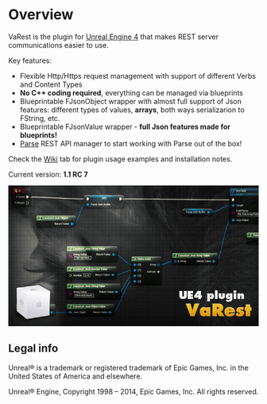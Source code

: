 Overview
========

VaRest is the plugin for [Unreal Engine 4](https://www.unrealengine.com/) that makes REST server communications easier to use.

Key features:

* Flexible Http/Https request management with support of different Verbs and Content Types
* **No C++ coding required**, everything can be managed via blueprints
* Blueprintable FJsonObject wrapper with almost full support of Json features: different types of values, **arrays**, both ways serializarion to FString, etc.
* Blueprintable FJsonValue wrapper - **full Json features made for blueprints!**
* [Parse](https://parse.com) REST API manager to start working with Parse out of the box!

Check the [Wiki](https://github.com/ufna/VaRest/wiki) tab for plugin usage examples and installation notes.

Current version: **1.1 RC 7**

![SCREENSHOT](SCREENSHOT.jpg)


Legal info
----------

Unreal® is a trademark or registered trademark of Epic Games, Inc. in the United States of America and elsewhere.

Unreal® Engine, Copyright 1998 – 2014, Epic Games, Inc. All rights reserved.

